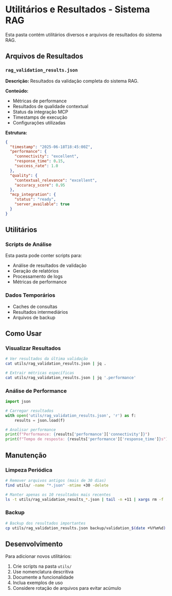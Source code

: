 # Utilitários e Resultados - Sistema RAG

Esta pasta contém utilitários diversos e arquivos de resultados do sistema RAG.

## Arquivos de Resultados

### `rag_validation_results.json`
**Descrição:** Resultados da validação completa do sistema RAG.

**Conteúdo:**
- Métricas de performance
- Resultados de qualidade contextual
- Status da integração MCP
- Timestamps de execução
- Configurações utilizadas

**Estrutura:**
```json
{
  "timestamp": "2025-06-18T18:45:00Z",
  "performance": {
    "connectivity": "excellent",
    "response_time": 0.15,
    "success_rate": 1.0
  },
  "quality": {
    "contextual_relevance": "excellent",
    "accuracy_score": 0.95
  },
  "mcp_integration": {
    "status": "ready",
    "server_available": true
  }
}
```

## Utilitários

### Scripts de Análise
Esta pasta pode conter scripts para:
- Análise de resultados de validação
- Geração de relatórios
- Processamento de logs
- Métricas de performance

### Dados Temporários
- Caches de consultas
- Resultados intermediários
- Arquivos de backup

## Como Usar

### Visualizar Resultados
```bash
# Ver resultados da última validação
cat utils/rag_validation_results.json | jq .

# Extrair métricas específicas
cat utils/rag_validation_results.json | jq '.performance'
```

### Análise de Performance
```python
import json

# Carregar resultados
with open('utils/rag_validation_results.json', 'r') as f:
    results = json.load(f)

# Analisar performance
print(f"Performance: {results['performance']['connectivity']}")
print(f"Tempo de resposta: {results['performance']['response_time']}s")
```

## Manutenção

### Limpeza Periódica
```bash
# Remover arquivos antigos (mais de 30 dias)
find utils/ -name "*.json" -mtime +30 -delete

# Manter apenas os 10 resultados mais recentes
ls -t utils/rag_validation_results_*.json | tail -n +11 | xargs rm -f
```

### Backup
```bash
# Backup dos resultados importantes
cp utils/rag_validation_results.json backup/validation_$(date +%Y%m%d).json
```

## Desenvolvimento

Para adicionar novos utilitários:

1. Crie scripts na pasta `utils/`
2. Use nomenclatura descritiva
3. Documente a funcionalidade
4. Inclua exemplos de uso
5. Considere rotação de arquivos para evitar acúmulo